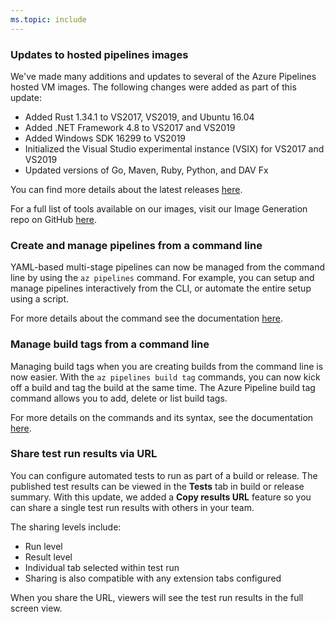 ```yaml
---
ms.topic: include
---
```


### Updates to hosted pipelines images

We've made many additions and updates to several of the Azure Pipelines hosted VM images. The following changes were added as part of this update: 
    
  * Added Rust 1.34.1 to VS2017, VS2019, and Ubuntu 16.04
  * Added .NET Framework 4.8 to VS2017 and VS2019
  * Added Windows SDK 16299 to VS2019
  * Initialized the Visual Studio experimental instance (VSIX) for VS2017 and VS2019
  * Updated versions of Go, Maven, Ruby, Python, and DAV Fx

You can find more details about the latest releases [here](https://github.com/microsoft/azure-pipelines-image-generation/releases).

For a full list of tools available on our images, visit our Image Generation repo on GitHub [here](https://github.com/Microsoft/azure-pipelines-image-generation).

### Create and manage pipelines from a command line

YAML-based multi-stage pipelines can now be managed from the command line by using the `az pipelines` command. For example, you can setup and manage pipelines interactively from the CLI, or automate the entire setup using a script. 

For more details about the command see the documentation [here](/cli/azure/ext/azure-devops/pipelines?view=azure-cli-latest&preserve-view=true).

### Manage build tags from a command line

Managing build tags when you are creating builds from the command line is now easier. With the `az pipelines build tag` commands, you can now kick off a build and tag the build at the same time. The Azure Pipeline build tag command allows you to add, delete or list build tags. 

For more details on the commands and its syntax, see the documentation [here](/cli/azure/ext/azure-devops/pipelines/build/tag?view=azure-cli-latest&preserve-view=true).

### Share test run results via URL 

You can configure automated tests to run as part of a build or release. The published test results can be viewed in the **Tests** tab in build or release summary. With this update, we added a **Copy results URL** feature so you can share a single test run results with others in your team. 

The sharing levels include:
  * Run level
  * Result level
  * Individual tab selected within test run 
  * Sharing is also compatible with any extension tabs configured

When you share the URL, viewers will see the test run results in the full screen view.